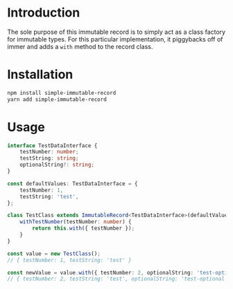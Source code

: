 # Introduction

The sole purpose of this immutable record is to simply act as a class factory for immutable types.  For this particular implementation, it piggybacks off of immer and adds a `with` method to the record class.

# Installation

```bash
npm install simple-immutable-record
yarn add simple-immutable-record
```

# Usage

```typescript
interface TestDataInterface {
    testNumber: number;
    testString: string;
    optionalString?: string;
}

const defaultValues: TestDataInterface = {
    testNumber: 1,
    testString: 'test',
};

class TestClass extends ImmutableRecord<TestDataInterface>(defaultValues) {
    withTestNumber(testNumber: number) {
        return this.with({ testNumber });
    }
}

const value = new TestClass();
// { testNumber: 1, testString: 'test' }

const newValue = value.with({ testNumber: 2, optionalString: 'test-optional' });
// { testNumber: 2, testString: 'test', optionalString: 'test-optional' }
```